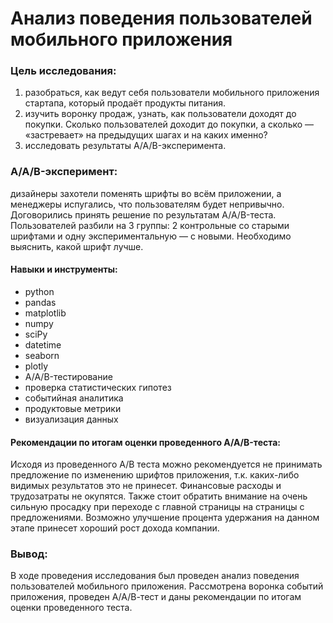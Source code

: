 # Анализ поведения пользователей мобильного приложения

### Цель исследования:

1) разобраться, как ведут себя пользователи мобильного приложения стартапа, который продаёт продукты питания.
2) изучить воронку продаж, узнать, как пользователи доходят до покупки. Сколько пользователей доходит до покупки, а сколько — «застревает» на предыдущих шагах и на каких именно?
3) исследовать результаты A/A/B-эксперимента.

### A/A/B-эксперимент:
дизайнеры захотели поменять шрифты во всём приложении, а менеджеры испугались, что пользователям будет непривычно. Договорились принять решение по результатам A/A/B-теста. Пользователей разбили на 3 группы: 2 контрольные со старыми шрифтами и одну экспериментальную — с новыми. Необходимо выяснить, какой шрифт лучше.

#### Навыки и инструменты:

- python
- pandas
- matplotlib
- numpy
- sciPy
- datetime
- seaborn
- plotly
- A/A/B-тестирование
- проверка статистических гипотез
- событийная аналитика
- продуктовые метрики
- визуализация данных

#### Рекомендации по итогам оценки проведенного A/A/B-теста:

Исходя из проведенного А/В теста можно рекомендуется не принимать предложение по изменению шрифтов приложения, т.к. каких-либо видимых результатов это не принесет. Финансовые расходы и трудозатраты не окупятся.
Также стоит обратить внимание на очень сильную просадку при переходе с главной страницы на страницы с предложениями. Возможно улучшение процента удержания на данном этапе принесет хороший рост дохода компании.

### Вывод:
В ходе проведения исследования был проведен анализ поведения пользователей мобильного приложения. Рассмотрена воронка событий приложения, проведен А/А/В-тест и даны рекомендации по итогам оценки проведенного теста.
